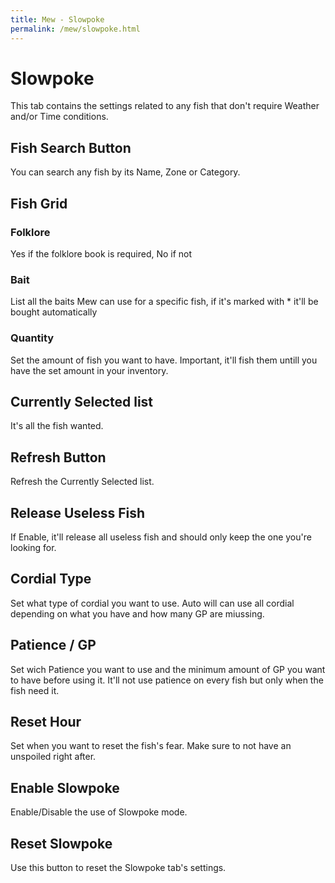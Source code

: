 ```yaml
---
title: Mew - Slowpoke
permalink: /mew/slowpoke.html
---
```


# Slowpoke
This tab contains the settings related to any fish that don't require Weather and/or Time conditions.

## Fish Search Button
You can search any fish by its Name, Zone or Category.

## Fish Grid
### Folklore
Yes if the folklore book is required, No if not

### Bait
List all the baits Mew can use for a specific fish, if it's marked with * it'll be bought automatically

### Quantity
Set the amount of fish you want to have. Important, it'll fish them untill you have the set amount in your inventory.

## Currently Selected list
It's all the fish wanted.

## Refresh Button
Refresh the Currently Selected list.

## Release Useless Fish
If Enable, it'll release all useless fish and should only keep the one you're looking for.

## Cordial Type
Set what type of cordial you want to use. Auto will can use all cordial depending on what you have and how many GP are miussing.

## Patience / GP
Set wich Patience you want to use and the minimum amount of GP you want to have before using it. It'll not use patience on every fish but only when the fish need it.

## Reset Hour
Set when you want to reset the fish's fear. Make sure to not have an unspoiled right after.

## Enable Slowpoke
Enable/Disable the use of Slowpoke mode.

## Reset Slowpoke
Use this button to reset the Slowpoke tab's settings.
